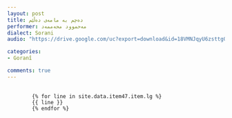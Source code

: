 ```yaml
---
layout: post
title: دەچم بە مامەی دەڵێم
performer: مەحموود محەممەد
dialect: Sorani
audio: "https://drive.google.com/uc?export=download&id=18VMNJqyU6zsttgQ-y8Wt1zyTtO7qUc7r"

categories:
- Goranî

comments: true
---
```


<div class="language-plaintext highlighter-rouge">
    <div class="highlight">
        <pre class="highlight">
            <code>
        {% for line in site.data.item47.item.lg %}
        {{ line }}
        {% endfor %}
            </code>
        </pre>
    </div>
</div>

